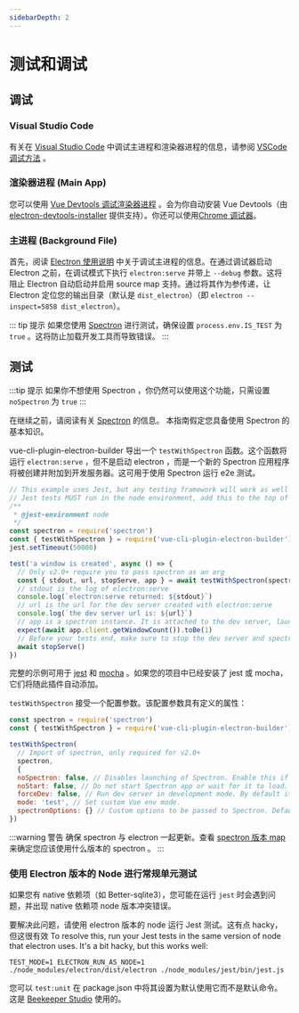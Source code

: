 ```yaml
---
sidebarDepth: 2
---
```


# 测试和调试

## 调试

### Visual Studio Code

有关在 [Visual Studio Code](https://code.visualstudio.com/) 中调试主进程和渲染器进程的信息，请参阅 [VSCode 调试方法](./recipes.md#debugging-with-vscode) 。


### 渲染器进程 (Main App)

您可以使用 [Vue Devtools 调试渲染器进程](https://github.com/vuejs/vue-devtools) 。会为你自动安装 Vue Devtools（由[electron-devtools-installer](https://github.com/MarshallOfSound/electron-devtools-installer) 提供支持）。你还可以使用[Chrome 调试器](https://developers.google.com/web/tools/chrome-devtools/javascript/)。


### 主进程 (Background File)

首先，阅读 [Electron 使用说明](https://electronjs.org/docs/tutorial/debugging-main-process) 中关于调试主进程的信息。在通过调试器启动 Electron 之前，在调试模式下执行 `electron:serve` 并带上 `--debug` 参数。这将阻止 Electron 自动启动并启用 source map 支持。通过将其作为参传递，让 Electron 定位您的输出目录（默认是 `dist_electron`）（即 `electron --inspect=5858 dist_electron`）。



::: tip 提示
如果您使用 [Spectron](https://electronjs.org/spectron) 进行测试，确保设置 `process.env.IS_TEST` 为 `true` 。这将防止加载开发工具而导致错误。
:::

## 测试

:::tip 提示
如果你不想使用 Spectron ，你仍然可以使用这个功能，只需设置 `noSpectron` 为 `true`
:::

在继续之前，请阅读有关 [Spectron](https://github.com/electron/spectron) 的信息。 本指南假定您具备使用 Spectron 的基本知识。

vue-cli-plugin-electron-builder 导出一个 `testWithSpectron` 函数。这个函数将运行 `electron:serve` ，但不是启动 electron ，而是一个新的 Spectron 应用程序将被创建并附加到开发服务器。这可用于使用 Spectron 运行 e2e 测试。



```javascript
// This example uses Jest, but any testing framework will work as well
// Jest tests MUST run in the node environment, add this to the top of each electron test:
/**
 * @jest-environment node
 */
const spectron = require('spectron')
const { testWithSpectron } = require('vue-cli-plugin-electron-builder')
jest.setTimeout(50000)

test('a window is created', async () => {
  // Only v2.0+ require you to pass spectron as an arg
  const { stdout, url, stopServe, app } = await testWithSpectron(spectron)
  // stdout is the log of electron:serve
  console.log(`electron:serve returned: ${stdout}`)
  // url is the url for the dev server created with electron:serve
  console.log(`the dev server url is: ${url}`)
  // app is a spectron instance. It is attached to the dev server, launched, and waited for to load.
  expect(await app.client.getWindowCount()).toBe(1)
  // Before your tests end, make sure to stop the dev server and spectron
  await stopServe()
})
```

完整的示例可用于 [jest](https://github.com/nklayman/vue-cli-plugin-electron-builder/blob/master/generator/templates/tests-jest/tests/unit/electron.spec.js) 和 [mocha](https://github.com/nklayman/vue-cli-plugin-electron-builder/blob/master/generator/templates/tests-mocha/tests/unit/electron.spec.js) 。如果您的项目中已经安装了 jest 或 mocha，它们将随此插件自动添加。

`testWithSpectron` 接受一个配置参数。该配置参数具有定义的属性：

```javascript
const spectron = require('spectron')
const { testWithSpectron } = require('vue-cli-plugin-electron-builder')

testWithSpectron(
  // Import of spectron, only required for v2.0+
  spectron,
  {
  noSpectron: false, // Disables launching of Spectron. Enable this if you want to launch spectron yourself.
  noStart: false, // Do not start Spectron app or wait for it to load. You will have to call app.start() and app.client.waitUntilWindowLoaded() before running any tests.
  forceDev: false, // Run dev server in development mode. By default it is run in production (serve --mode production).
  mode: 'test', // Set custom Vue env mode.
  spectronOptions: {} // Custom options to be passed to Spectron. Defaults are already set, only use this if you need something customized.
})
```

:::warning 警告
确保 spectron 与 electron 一起更新。查看 [spectron 版本 map](https://github.com/electron-userland/spectron#version-map) 来确定您应该使用什么版本的 spectron 。
:::

### 使用 Electron 版本的 Node 进行常规单元测试


如果您有 native 依赖项（如 Better-sqlite3），您可能在运行 `jest` 时会遇到问题，并出现 native 依赖项 node 版本冲突错误。

要解决此问题，请使用 electron 版本的 node 运行 Jest 测试。这有点 hacky，但这很有效
To resolve this, run your Jest tests in the same version of node that electron uses. It's a bit hacky, but this works well:

```
TEST_MODE=1 ELECTRON_RUN_AS_NODE=1 ./node_modules/electron/dist/electron ./node_modules/jest/bin/jest.js
```
您可以 `test:unit` 在 package.json 中将其设置为默认使用它而不是默认命令。这是 [Beekeeper Studio](https://github.com/beekeeper-studio/beekeeper-studio) 使用的。

